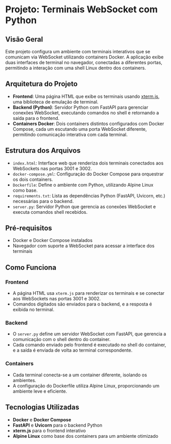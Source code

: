 
# Projeto: Terminais WebSocket com Python

## Visão Geral

Este projeto configura um ambiente com terminais interativos que se comunicam via WebSocket utilizando containers Docker. A aplicação exibe duas interfaces de terminal no navegador, conectadas a diferentes portas, permitindo a interação com uma shell Linux dentro dos containers.

## Arquitetura do Projeto

- **Frontend**: Uma página HTML que exibe os terminais usando [xterm.js](https://xtermjs.org/), uma biblioteca de emulação de terminal.
- **Backend (Python)**: Servidor Python com FastAPI para gerenciar conexões WebSocket, executando comandos no shell e retornando a saída para o frontend.
- **Containers Docker**: Dois containers distintos configurados com Docker Compose, cada um escutando uma porta WebSocket diferente, permitindo comunicação interativa com cada terminal.

## Estrutura dos Arquivos

- `index.html`: Interface web que renderiza dois terminais conectados aos WebSockets nas portas 3001 e 3002.
- `docker-compose.yml`: Configuração do Docker Compose para orquestrar os dois containers.
- `Dockerfile`: Define o ambiente com Python, utilizando Alpine Linux como base.
- `requirements.txt`: Lista as dependências Python (FastAPI, Uvicorn, etc.) necessárias para o backend.
- `server.py`: Servidor Python que gerencia as conexões WebSocket e executa comandos shell recebidos.

## Pré-requisitos

- Docker e Docker Compose instalados
- Navegador com suporte a WebSocket para acessar a interface dos terminais

## Como Funciona

### Frontend

- A página HTML usa `xterm.js` para renderizar os terminais e se conectar aos WebSockets nas portas 3001 e 3002.
- Comandos digitados são enviados para o backend, e a resposta é exibida no terminal.

### Backend

- O `server.py` define um servidor WebSocket com FastAPI, que gerencia a comunicação com o shell dentro do container.
- Cada comando enviado pelo frontend é executado no shell do container, e a saída é enviada de volta ao terminal correspondente.

### Containers

- Cada terminal conecta-se a um container diferente, isolando os ambientes.
- A configuração do Dockerfile utiliza Alpine Linux, proporcionando um ambiente leve e eficiente.

## Tecnologias Utilizadas

- **Docker** e **Docker Compose**
- **FastAPI** e **Uvicorn** para o backend Python
- **xterm.js** para o frontend interativo
- **Alpine Linux** como base dos containers para um ambiente otimizado
